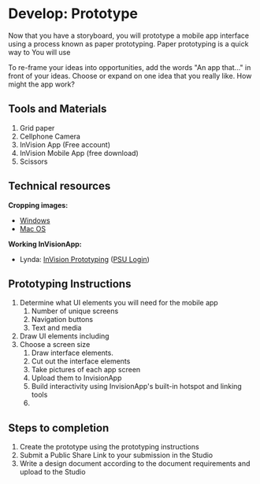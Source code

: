 # Develop: Prototype

Now that you have a storyboard, you will prototype a mobile app interface using a process known as paper prototyping. Paper prototyping is a quick way to  You will use

To re-frame your ideas into opportunities, add the words "An app that..." in front of your ideas. Choose or expand on one idea that you really like. How might the app work?

## Tools and Materials

1. Grid paper
2. Cellphone Camera
3. InVision App \(Free account\)
4. InVision Mobile App \(free download\)
5. Scissors

## Technical resources

**Cropping images:**

* [Windows](http://www.tech-recipes.com/rx/56624/how-to-rotate-crop-photos-in-windows-10/)
* [Mac OS](http://osxdaily.com/2014/06/16/crop-image-mac-preview/)

**Working InVisionApp:**

* Lynda: [InVision Prototyping](https://www.lynda.com/Flinto-tutorials/Invision-prototyping/452520/493200-4.html) \([PSU Login](https://lynda.psu.edu)\)

## Prototyping Instructions

1. Determine what UI elements you will need for the mobile app
   1. Number of unique screens
   2. Navigation buttons
   3. Text and media
2. Draw UI elements including
3. Choose a screen size
   1. Draw interface elements.
   2. Cut out the interface elements
   3. Take pictures of each app screen
   4. Upload them to InvisionApp
   5. Build interactivity using InvisionApp's built-in hotspot and linking tools
   6. 

## Steps to completion

1. Create the prototype using the prototyping instructions
2. Submit a Public Share Link to your submission in the Studio
3. Write a design document according to the document requirements and upload to the Studio 



